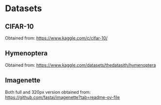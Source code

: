 # Datasets

## CIFAR-10

Obtained from: https://www.kaggle.com/c/cifar-10/

## Hymenoptera

Obtained from: https://www.kaggle.com/datasets/thedatasith/hymenoptera

## Imagenette

Both full and 320px version obtained from: https://github.com/fastai/imagenette?tab=readme-ov-file